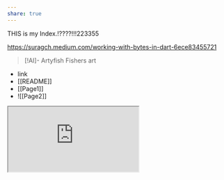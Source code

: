 ```yaml
---
share: true
---
```

THIS is my Index.!????!!!223355






https://suragch.medium.com/working-with-bytes-in-dart-6ece83455721

> [!AI]-  Artyfish
> Fishers art

- link
- [[README]]
- [[Page1]]
- ![[Page2]]



<iframe src="https://github.com/sensn/DigitalGarden/blob/main/docs/lib/index.html"></iframe>
